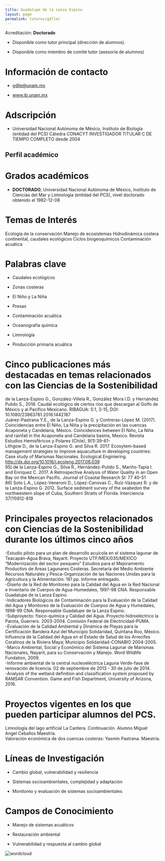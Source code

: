 ```yaml
---
title: Guadalupe de la Lanza Espino
layout: page
permalink: tutores/gdlle/
---
```


Acreditación: **Doctorado**


 - Disponible como tutor principal (dirección de alumnos).


 - Disponible como miembro de comité tutor (asesoría de alumnos)





# Información de contacto

 - <gdlle@unam.mx>


 - <a href="http://www.ib.unam.mx" rel="nofollow">www.ib.unam.mx</a>




# Adscripción


 - Universidad Nacional Autónoma de México, Instituto de Biología (entidad del PCS)  Cátedra CONACYT  INVESTIGADOR TITULAR C DE TIEMPO COMPLETO desde 2004
 





## Perfil académico


# Grados académicos


 - **DOCTORADO**, Universidad Nacional Autónoma de México, Instituto de Ciencias del Mar y Limnología (entidad del PCS), nivel doctorado obtenido el 1982-12-08




# Temas de Interés

Ecología de la conservación Manejo de ecosistemas
Hidrodinámica costera continental, caudales ecológicos
Ciclos biogeoquímicos
Contaminación acuática



# Palabras clave


 - Caudales ecológicos

 - Zonas costeras

 - El Niño y La Niña

 - Presas

 - Contaminación acuática

 - Oceanografía química

 - Limnología

 - Producción primaria acuática




# Cinco publicaciones más destacadas en temas relacionados con las Ciencias de la Sostenibilidad

de la Lanza-Espino G., González-Villela R., González Mora I.D. y Hernández Pulido S., 2018. Caudal ecológico de ciertos ríos que descargan al Golfo de México y al Pacífico Mexicano. RIBAGUA: 5:1, 3-15, DOI: 10.1080/23863781.2018.1442187<br />Juárez-Pastrana Y.E., de la Lanza-Espino G. y Contreras-López M. (2017). Coincidencias entre El Niño, La Niña y la precipitación en las cuencas Acaponeta y Candelaria, México. Coincidences between El Niño, La Niña and rainfall in the Acaponeta and Candelaria basins, Mexico. Revista Estudios Hemisféricos y Polares (Chile), 9(1):39-61-<br />Lithgow D., de la Lanza-Espino G. and Silva R. 2017. Ecosytem-based management strategies to improve aquaculture in developing countries: Case study of Marismas Nacionales. Ecological Enginiering. http://dx.doi.org/10.1016/j.ecoleng.2017.06.039<br />95)	de la Lanza-Espino G., Silva R., Hernández-Pulido S., Mariño-Tapia I. and Enriquez C. 2017. A Retrospective Analysis of Water Quality in an Open Bay on the Mexican Pacific. Journal of Coastal Research SI: 77 40-51<br />86)	Soto L.A., López-Veneroni D., López-Canovas C., Ruíz-Vázquez R. y de la Lanza-Espino G. 2012. Surface sediment survey of the seabedon the northwestern slope of Cuba, Southern Straits of Florida. Interciencia 37(11)812-819




# Principales proyectos relacionados con Ciencias de la Sostenibilidad durante los últimos cinco años

-Estudio piloto para un plan de desarrollo acuícola en el sistema lagunar de Teacapán-Agua Brava, Nayarit. Proyecto UTF/MEX/035/MEXICO &quot;Modernización del sector pesquero&quot; Estudios para el Mejoramiento Productivo de Áreas Lagunares Costeras. Secretaría del Medio Ambiente Recursos Naturales y Pesca-Organización de las Naciones Unidas para la Agricultura y la Alimentación: 161 pp. Informe entregado.<br />-Diseño de la Red de Monitoreo para la Calidad del Agua en la Red Nacional e Inventario de Cuerpos de Agua-Humedales, 1997-98 CNA. Responsable Guadalupe de la Lanza Espino.<br />-Indicadores Biológicos de Contaminación para la Evaluación de la Calidad del Agua y Monitoreo de la Evaluación de Cuerpos de Agua y Humedales, 1998-99 CNA. Responsable Guadalupe de la Lanza Espino.<br />-Subproyecto: físico-química y Calidad del Agua. Proyecto hidroeléctrico la Parota, Guerrero. 2003-2004. Comisión Federal de Electricidad-PUMA. <br />-Evaluación de la Calidad Ambiental y Dinámica de Playas para la Certificación Bandera Azul del Municipio Solidaridad, Quintana Roo, México. Influencia de la Calidad del Agua en el Estado de Salud de los Arrecifes Coralinos de la Riviera Maya; Municipio Solidaridad-CONABIO 2004-2005.<br />-Marco Ambiental, Social y Económico del Sistema Lagunar de Marismas Nacionales, Nayarit, para su Conservación y Manejo. Word Wildlife Fundation, 2009.<br />-Informe ambiental de la central nucleoeléctrica Laguna Verde-fase de renovación de licencia. 02 de septiembre de 2013 - 30 de julio de 2014.<br />-Analysis of the wetland definition and classification system proposed by RAMSAR Convention. Game and Fish Department, University of Arizona, 2016.




# Proyectos vigentes en los que pueden participar alumnos del PCS.

Limnología del lago artificial La Cantera. Continuación. Alumno Miguel Angel Ceballos Maestría. <br />Valoración económica de dos cuencas costeras: Yasmin Pastrana. Maestría.




# Líneas de Investigación


 - Cambio global, vulnerabilidad y resiliencia

 - Sistemas socioambientales, complejidad y adaptación

 - Monitoreo y evaluación de sistemas socioambientales





# Campos de Conocimiento

 - Manejo de sistemas acuáticos

 - Restauración ambiental

 - Vulnerabilidad y respuesta al cambio global



![wordcloud](https://sostenibilidad.posgrado.unam.mx/media/perfil-academico/134/wordcloud.png)
